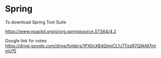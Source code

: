 # Spring

To download Spring Tool Suite

https://www.npackd.org/p/org.springsource.STS64/4.2

Google link for notes
https://drive.google.com/drive/folders/1PX0cXB4QimjCL1J7TqzR7Q9kM7mlmU15
